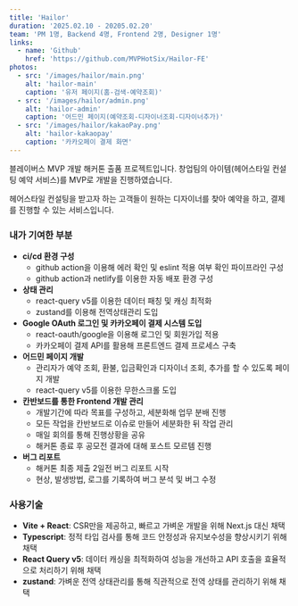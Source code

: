 ```yaml
---
title: 'Hailor'
duration: '2025.02.10 - 20205.02.20'
team: 'PM 1명, Backend 4명, Frontend 2명, Designer 1명'
links:
  - name: 'Github'
    href: 'https://github.com/MVPHotSix/Hailor-FE'
photos:
  - src: '/images/hailor/main.png'
    alt: 'hailor-main'
    caption: '유저 페이지(홈-검색-예약조회)'
  - src: '/images/hailor/admin.png'
    alt: 'hailor-admin'
    caption: '어드민 페이지(예약조회-디자이너조회-디자이너추가)'
  - src: '/images/hailor/kakaoPay.png'
    alt: 'hailor-kakaopay'
    caption: '카카오페이 결제 화면'
---
```


블레이버스 MVP 개발 해커톤 출품 프로젝트입니다. 창업팀의 아이템(헤어스타일 컨설팅 예약 서비스)를 MVP로 개발을 진행하였습니다.

헤어스타일 컨설팅을 받고자 하는 고객들이 원하는 디자이너를 찾아 예약을 하고, 결제를 진행할 수 있는 서비스입니다.

### 내가 기여한 부분

- **ci/cd 환경 구성**
  - github action을 이용해 에러 확인 및 eslint 적용 여부 확인 파이프라인 구성
  - github action과 netlify를 이용한 자동 배포 환경 구성
- **상태 관리**
  - react-query v5를 이용한 데이터 패칭 및 캐싱 최적화
  - zustand를 이용해 전역상태관리 도입
- **Google OAuth 로그인 및 카카오페이 결제 시스템 도입**
  - react-oauth/google을 이용해 로그인 및 회원가입 적용
  - 카카오페이 결제 API를 활용해 프론트엔드 결제 프로세스 구축
- **어드민 페이지 개발**
  - 관리자가 예약 조회, 환불, 입금확인과 디자이너 조회, 추가를 할 수 있도록 페이지 개발
  - react-query v5를 이용한 무한스크롤 도입
- **칸반보드를 통한 Frontend 개발 관리**
  - 개발기간에 따라 목표를 구성하고, 세분화해 업무 분배 진행
  - 모든 작업을 칸반보드로 이슈로 만들어 세분화한 뒤 작업 관리
  - 매일 회의를 통해 진행상황을 공유
  - 해커톤 종료 후 공모전 결과에 대해 포스트 모르템 진행
- **버그 리포트**
  - 해커톤 최종 제출 2일전 버그 리포트 시작
  - 현상, 발생방법, 로그를 기록하여 버그 분석 및 버그 수정

### 사용기술

- **Vite + React**: CSR만을 제공하고, 빠르고 가벼운 개발을 위해 Next.js 대신 채택
- **Typescript**: 정적 타입 검사를 통해 코드 안정성과 유지보수성을 향상시키기 위해 채택
- **React Query v5**: 데이터 캐싱을 최적화하여 성능을 개선하고 API 호출을 효율적으로 처리하기 위해 채택
- **zustand**: 가벼운 전역 상태관리를 통해 직관적으로 전역 상태를 관리하기 위해 채택
